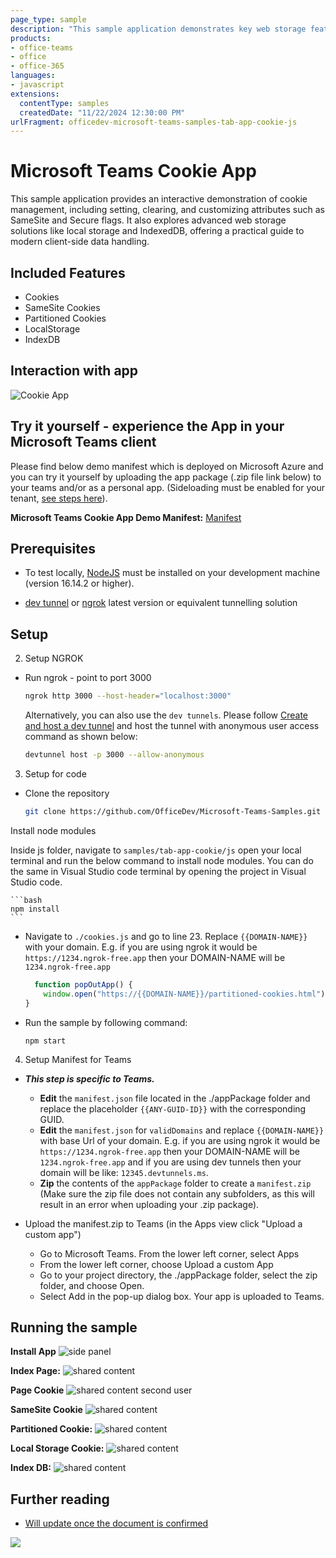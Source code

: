 ```yaml
---
page_type: sample
description: "This sample application demonstrates key web storage features, including managing cookies, SameSite cookies, and partitioned cookies. It also covers local storage and IndexedDB for data persistence in modern web applications."
products:
- office-teams
- office
- office-365
languages:
- javascript
extensions:
  contentType: samples
  createdDate: "11/22/2024 12:30:00 PM"
urlFragment: officedev-microsoft-teams-samples-tab-app-cookie-js
---
```


# Microsoft Teams Cookie App

This sample application provides an interactive demonstration of cookie management, including setting, clearing, and customizing attributes such as SameSite and Secure flags. It also explores advanced web storage solutions like local storage and IndexedDB, offering a practical guide to modern client-side data handling.

## Included Features
* Cookies
* SameSite Cookies
* Partitioned Cookies
* LocalStorage
* IndexDB

## Interaction with app

![Cookie App](Images/Cookie_App.gif)

## Try it yourself - experience the App in your Microsoft Teams client
Please find below demo manifest which is deployed on Microsoft Azure and you can try it yourself by uploading the app package (.zip file link below) to your teams and/or as a personal app. (Sideloading must be enabled for your tenant, [see steps here](https://docs.microsoft.com/microsoftteams/platform/concepts/build-and-test/prepare-your-o365-tenant#enable-custom-teams-apps-and-turn-on-custom-app-uploading)).

**Microsoft Teams Cookie App Demo Manifest:** [Manifest](/samples/tab-app-cookie/js/demo-manifest/tab-app-cookie.zip)

## Prerequisites

- To test locally, [NodeJS](https://nodejs.org/en/download/) must be installed on your development machine (version 16.14.2  or higher).

- [dev tunnel](https://learn.microsoft.com/en-us/azure/developer/dev-tunnels/get-started?tabs=windows) or [ngrok](https://ngrok.com/) latest version or equivalent tunnelling solution

## Setup

2. Setup NGROK
 - Run ngrok - point to port 3000

   ```bash
   ngrok http 3000 --host-header="localhost:3000"
   ```  

   Alternatively, you can also use the `dev tunnels`. Please follow [Create and host a dev tunnel](https://learn.microsoft.com/en-us/azure/developer/dev-tunnels/get-started?tabs=windows) and host the tunnel with anonymous user access command as shown below:

   ```bash
   devtunnel host -p 3000 --allow-anonymous
   ```

3. Setup for code

  - Clone the repository

    ```bash
    git clone https://github.com/OfficeDev/Microsoft-Teams-Samples.git
    ```
  
  Install node modules

   Inside js folder,  navigate to `samples/tab-app-cookie/js` open your local terminal and run the below command to install node modules. You can do the same in Visual Studio code terminal by opening the project in Visual Studio code.

    ```bash
    npm install
    ```

  - Navigate to `./cookies.js` and go to line 23. Replace `{{DOMAIN-NAME}}` with your domain. E.g. if you   are using ngrok it would be `https://1234.ngrok-free.app` then your DOMAIN-NAME will be `1234.ngrok-free.app`
    
    ```javascript
      function popOutApp() {
        window.open("https://{{DOMAIN-NAME}}/partitioned-cookies.html");
    }
    ```

  - Run the sample by following command:

    ```
    npm start
    ``` 

4. Setup Manifest for Teams
- __*This step is specific to Teams.*__
    - **Edit** the `manifest.json` file located in the ./appPackage folder  and replace the placeholder `{{ANY-GUID-ID}}` with the corresponding GUID.
    - **Edit** the `manifest.json` for `validDomains` and replace `{{DOMAIN-NAME}}` with base Url of your domain. E.g. if you are using ngrok it would be `https://1234.ngrok-free.app` then your DOMAIN-NAME will be `1234.ngrok-free.app` and if you are using dev tunnels then your domain will be like: `12345.devtunnels.ms`.
    - **Zip** the contents of the `appPackage` folder to create a `manifest.zip` (Make sure the zip file does not contain any subfolders, as this will result in an error when uploading your .zip package).

- Upload the manifest.zip to Teams (in the Apps view click "Upload a custom app")
   - Go to Microsoft Teams. From the lower left corner, select Apps
   - From the lower left corner, choose Upload a custom App
   - Go to your project directory, the ./appPackage folder, select the zip folder, and choose Open.
   - Select Add in the pop-up dialog box. Your app is uploaded to Teams.

## Running the sample

**Install App**
![side panel ](Images/Install_App.png)

**Index Page:**
![shared content](Images/2.IndexPage.png)

**Page Cookie**
![shared content second user](Images/3.Page_Cookie.png)

**SameSite Cookie**
![shared content](Images/4.Page_SameSiteCookie.png)

**Partitioned Cookie:**
![shared content](Images/5.Page_PartitionedCookie.png)

**Local Storage Cookie:**
![shared content](Images/6.Page_LocalStorage.png)

**Index DB:**
![shared content](Images/7.Page_IndexDB.png)


## Further reading

- [Will update once the document is confirmed](https://Needs_To_Be_Added)

<img src="https://pnptelemetry.azurewebsites.net/microsoft-teams-samples/samples/tab-app-cookie-js" />